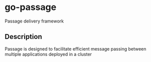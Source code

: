 # go-passage
Passage delivery framework

## Description
Passage is designed to facilitate efficient message passing between multiple applications deployed in a cluster
